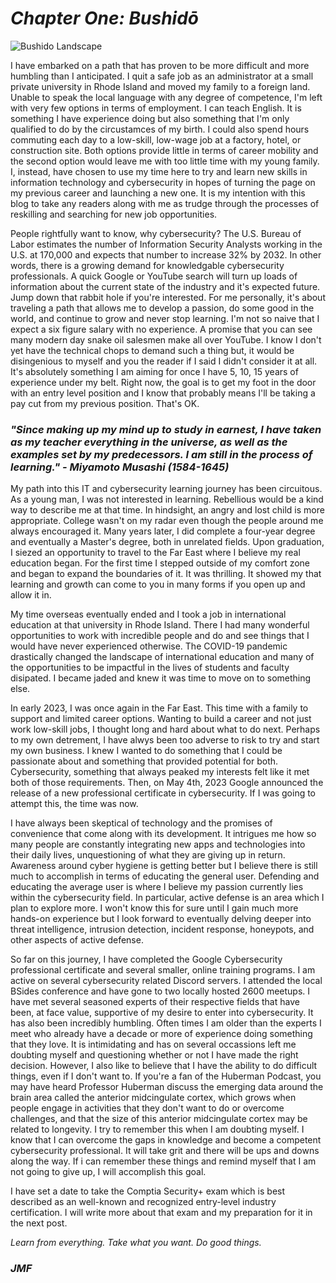 # *Chapter One: Bushidō*   
![Bushido Landscape](https://github.com/jforrest602/cybersecurity-portfolio/assets/139130645/d4cd80a9-f669-4204-a381-65efbcfd8076)

I have embarked on a path that has proven to be more difficult and more humbling than I anticipated. I quit a safe job  as an administrator at a small private university in Rhode Island and moved my family to a foreign land. Unable to speak the local language with any degree of competence, I'm  left with very few options in terms of employment. I can teach English. It is something I have experience doing but also something that I'm only qualified to do by the circustamces of my birth. I could also spend hours commuting each day to a low-skill, low-wage job at a factory, hotel, or construction site. Both options provide little in terms of career mobility and the second option would leave me with too little time with my young family. I, instead, have chosen to use my time here to try and learn new skills in information technology and cybersecurity in hopes of turning the page on my previous career and launching a new one. It is my intention with this blog to take any readers along with me as trudge through the processes of reskilling and searching for new job opportunities.      

People rightfully want to know, why cybersecurity? The U.S. Bureau of Labor estimates the number of Information Security Analysts working in the U.S. at 170,000 and expects that number to increase 32% by 2032. In other words, there is a growing demand for knowledgable cybersecurity professionals. A quick Google or YouTube search will turn up loads of information about the current state of the industry and it's expected future. Jump down that rabbit hole if you're interested. For me personally, it's about traveling a path that allows me to develop a passion, do some good in the world, and continue to grow and never stop learning. I'm not so naive that I expect a six figure salary with no experience. A promise that you can see many modern day snake oil salesmen make all over YouTube. I know I don't yet have the technical chops to demand such a thing but, it would be disingenious to myself and you the reader if I said I didn't consider it at all. It's absolutely something I am aiming for once I have 5, 10, 15 years of experience under my belt. Right now, the goal is to get my foot in the door with an entry level position and I know that probably means I'll be taking a pay cut from my previous position. That's OK.   

### *"Since making up my mind up to study in earnest, I have taken as my teacher everything in the universe, as well as the examples set by my predecessors. I am still in the process of learning." - Miyamoto Musashi (1584-1645)*  

My path into this IT and cybersecurity learning journey has been circuitous. As a young man, I was not interested in learning. Rebellious would be a kind way to describe me at that time. In hindsight, an angry and lost child is more appropriate. College wasn't on my radar even though the people around me always encouraged it. Many years later, I did complete a four-year degree and eventually a Master's degree, both in unrelated fields. Upon graduation, I siezed an opportunity to travel to the Far East where I believe my real education began. For the first time I stepped outside of my comfort zone and began to expand the boundaries of it. It was thrilling. It showed my that learning and growth can come to you in many forms if you open up and allow it in.  

My time overseas eventually ended and I took a job in international education at that university in Rhode Island. There I had many wonderful opportunities to work with incredible people and do and see things that I would have never experienced otherwise. The COVID-19 pandemic drastically changed the landscape of international education and many of the opportunities to be impactful in the lives of students and faculty disipated. I became jaded and knew it was time to move on to something else.  

In early 2023, I was once again in the Far East. This time with a family to support and limited career options. Wanting to build a career and not just work low-skill jobs, I thought long and hard about what to do next. Perhaps to my own detrement, I have alwys been too adverse to risk to try and start my own business. I knew I wanted to do something that I could be passionate about and something that provided potential for both. Cybersecurity, something that always peaked my interests felt like it met both of those requirements. Then, on May 4th, 2023 Google announced the release of a new professional certificate in cybersecurity. If I was going to attempt this, the time was now.

I have always been skeptical of technology and the promises of convenience that come along with its development. It intrigues me how so many people are constantly integrating new apps and technologies into their daily lives, unquestioning of what they are giving up in return. Awareness around cyber hygiene is getting better but I believe there is still much to accomplish in terms of educating the general user. Defending and educating the average user is where I believe my passion currently lies within the cybersecurity field. In particular, active defense is an area which I plan to explore more. I won't know this for sure until I gain much more hands-on experience but I look forward to eventually delving deeper into threat intelligence, intrusion detection, incident response, honeypots, and other aspects of active defense. 

So far on this journey, I have completed the Google Cybersecurity professional certificate and several smaller, online training programs. I am active on several cybersecurity related Discord servers. I attended the local BSides conference and have gone to two locally hosted 2600 meetups. I have met several seasoned experts of their respective fields that have been, at face value, supportive of my desire to enter into cybersecurity. It has also been incredibly humbling. Often times I am older than the experts I meet who already have a decade or more of experience doing something that they love. It is intimidating and has on several occassions left me doubting myself and questioning whether or not I have made the right decision. However, I also like to believe that I have the ability to do difficult things, even if I don't want to. If you're a fan of the Huberman Podcast, you may have heard Professor Huberman discuss the emerging data around the brain area called the anterior midcingulate cortex, which grows when people engage in activities that they don't want to do or overcome challenges, and that the size of this anterior midcingulate cortex may be related to longevity. I try to remember this when I am doubting myself. I know that I can overcome the gaps in knowledge and become a competent cybersecurity professional. It will take grit and there will be ups and downs along the way. If i can remember these things and remind myself that I am not going to give up, I will accomplish this goal.    

I have set a date to take the Comptia Security+ exam which is best described as an well-known and recognized entry-level industry certification. I will write more about that exam and my preparation for it in the next post.   

_Learn from everything. Take what you want. Do good things._   

### *JMF*
